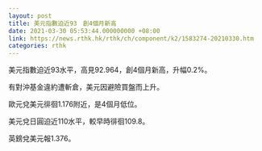 ```yaml
---
layout: post
title: 美元指數迫近93　創4個月新高
date: 2021-03-30 05:53:44.000000000 +08:00
link: https://news.rthk.hk/rthk/ch/component/k2/1583274-20210330.htm
categories: rthk
---
```


美元指數迫近93水平，高見92.964，創4個月新高，升幅0.2%。

有對沖基金違約遭斬倉，美元因避險買盤而上升。

歐元兌美元徘徊1.176附近，是4個月低位。

美元兌日圓迫近110水平，較早時徘徊109.8。

英鎊兌美元報1.376。
